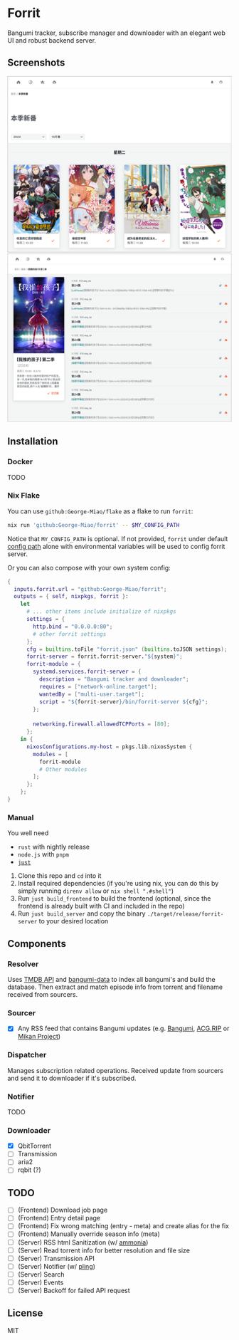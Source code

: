 # Forrit

Bangumi tracker, subscribe manager and downloader with an elegant web UI and robust backend server.

## Screenshots

![Frontpage](./screenshots/frontpage.png) ![Bangumi Page](./screenshots/meta.png)

## Installation

### Docker

TODO

### Nix Flake

You can use `github:George-Miao/flake` as a flake to run `forrit`:

```sh
nix run 'github:George-Miao/forrit' -- $MY_CONFIG_PATH
```

Notice that `MY_CONFIG_PATH` is optional. If not provided, `forrit` under default [config path](https://docs.rs/dirs/latest/dirs/fn.config_dir.html) alone with environmental variables will be used to config forrit server.

Or you can also compose with your own system config:

```nix
{
  inputs.forrit.url = "github:George-Miao/forrit";
  outputs = { self, nixpkgs, forrit }:
    let
      # ... other items include initialize of nixpkgs
      settings = {
        http.bind = "0.0.0.0:80";
        # other forrit settings
      };
      cfg = builtins.toFile "forrit.json" (builtins.toJSON settings);
      forrit-server = forrit.forrit-server."${system}";
      forrit-module = {
        systemd.services.forrit-server = {
          description = "Bangumi tracker and downloader";
          requires = ["network-online.target"];
          wantedBy = ["multi-user.target"];
          script = "${forrit-server}/bin/forrit-server ${cfg}";
        };

        networking.firewall.allowedTCPPorts = [80];
      };
    in {
      nixosConfigurations.my-host = pkgs.lib.nixosSystem {
        modules = [
          forrit-module
          # Other modules
        ];
      };
    };
}
```

### Manual

You well need

- `rust` with nightly release
- `node.js` with `pnpm`
- [`just`](https://github.com/casey/just)

1. Clone this repo and `cd` into it
2. Install required dependencies (if you're using nix, you can do this by simply running `direnv allow` or `nix shell ".#shell"`)
3. Run `just build_frontend` to build the frontend (optional, since the frontend is already built with CI and included in the repo)
4. Run `just build_server` and copy the binary `./target/release/forrit-server` to your desired location

## Components

### Resolver

Uses [TMDB API](https://developers.themoviedb.org/3) and [bangumi-data](https://github.com/bangumi-data/bangumi-data) to index all bangumi's and build the database. Then extract and match episode info from torrent and filename received from sourcers.

### Sourcer

- [x] Any RSS feed that contains Bangumi updates (e.g. [Bangumi](https://bangumi.moe), [ACG.RIP](https://acg.rip) or [Mikan Project](https://mikanani.me))

### Dispatcher

Manages subscription related operations. Received update from sourcers and send it to downloader if it's subscribed.

### Notifier

TODO

### Downloader

- [x] QbitTorrent
- [ ] Transmission
- [ ] aria2
- [ ] rqbit (?)

## TODO

- [ ] (Frontend) Download job page
- [ ] (Frontend) Entry detail page
- [ ] (Frontend) Fix wrong matching (entry - meta) and create alias for the fix
- [ ] (Frontend) Manually override season info (meta)
- [ ] (Server) RSS html Sanitization (w/ [ammonia](https://github.com/rust-ammonia/ammonia))
- [ ] (Server) Read torrent info for better resolution and file size
- [ ] (Server) Transmission API
- [ ] (Server) Notifier (w/ [pling](https://github.com/EdJoPaTo/pling))
- [ ] (Server) Search
- [ ] (Server) Events
- [ ] (Server) Backoff for failed API request

## License

MIT
